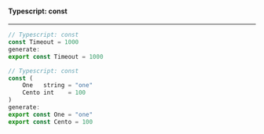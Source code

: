 #### Typescript: const

---

```typescript
// Typescript: const
const Timeout = 1000
generate:
export const Timeout = 1000

// Typescript: const
const (
	One   string = "one"
	Cento int    = 100
)
generate:
export const One = "one"
export const Cento = 100

```
